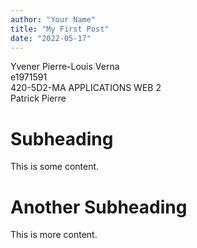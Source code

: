 ```yaml
---
author: "Your Name"
title: "My First Post"
date: "2022-05-17"
---
```


Yvener Pierre-Louis Verna <br>
e1971591 <br>
420-5D2-MA APPLICATIONS WEB 2 <br>
Patrick Pierre <br>

# Subheading
This is some content.
# Another Subheading
This is more content.
